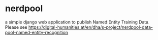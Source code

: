# nerdpool

a simple django web application to publish Named Entity Training Data. Please see https://digital-humanities.at/en/dha/s-project/nerdpool-data-pool-named-entity-recognition
